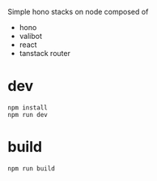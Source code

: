Simple hono stacks on node composed of
- hono
- valibot
- react
- tanstack router

# dev

```shell
npm install
npm run dev
```

# build

```shell
npm run build
```

